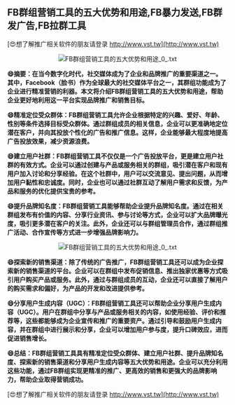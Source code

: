 ## **FB群组营销工具的五大优势和用途,FB暴力发送,FB群发广告,FB拉群工具**

[😍想了解推广相关软件的朋友请登录 http://www.vst.tw](http://www.vst.tw)

 <center><img src="https://vst.tw/MP4/tuiguang/png/3.png" alt="FB群组营销工具的五大优势和用途_0_.txt"></center>

**😄摘要：在当今数字化时代，社交媒体成为了企业和品牌推广的重要渠道之一。其中，Facebook（脸书）作为全球最大的社交媒体平台之一，其群组功能成为了企业进行精准营销的利器。本文将介绍FB群组营销工具的五大优势和用途，帮助企业更好地利用这一平台实现品牌推广和销售目标。**

**😄精准定位受众群体：FB群组营销工具允许企业根据特定的兴趣、爱好、年龄、性别等条件选择目标受众群体。通过群组成员的相关信息，企业可以更准确地定位潜在客户，并向其投放个性化的广告和推广信息。这样，企业能够最大程度地提高广告投放效果，减少资源浪费。**

**😄建立用户社群：FB群组营销工具不仅仅是一个广告投放平台，更是建立用户社群的有效方式。企业可以通过创建与产品或服务相关的群组，吸引潜在客户和现有用户加入讨论和分享经验。在这个社群中，用户可以交流意见、提出问题，从而增加用户黏性和忠诚度。同时，企业也可以通过社群互动了解用户需求和反馈，为产品和服务的优化提供宝贵的参考。**

**😄提升品牌知名度：FB群组营销工具能够帮助企业提升品牌知名度。通过在相关群组发布有价值的内容、分享行业资讯、参与讨论等方式，企业可以扩大品牌曝光度，吸引更多潜在客户的关注。此外，企业还可以与群组管理员合作，通过群组推广活动、合作宣传等方式进一步增强品牌影响力。**

 <center><img src="https://vst.tw/MP4/tuiguang/png/1.png" alt="FB群组营销工具的五大优势和用途_0_.txt"></center>

**😄探索新的销售渠道：除了传统的广告推广，FB群组营销工具还可以成为企业探索新的销售渠道的平台。企业可以在群组中发布促销信息、推出独家优惠等方式吸引用户购买产品或服务。此外，通过与群组成员的互动，企业还可以直接了解用户的购买需求和偏好，为产品的开发和改进提供参考。**

**😄分享用户生成内容（UGC）：FB群组营销工具还可以帮助企业分享用户生成内容（UGC）。用户在群组中分享与产品或服务相关的内容，如使用经验、评价和推荐等，这些都能够成为企业宣传和推广的重要资产。通过引导和鼓励用户生成内容，并在群组中进行展示和分享，企业可以增加用户参与度，提升口碑效应，进而促进销售增长。**

**😄总结：FB群组营销工具具有精准定位受众群体、建立用户社群、提升品牌知名度、探索新的销售渠道和分享用户生成内容等五大优势和用途。企业可以充分利用这些功能，通过FB群组实现更精准的推广、更高效的销售和更强大的品牌影响力，帮助企业取得营销成功。**

[😍想了解推广相关软件的朋友请登录 http://www.vst.tw](http://www.vst.tw)




